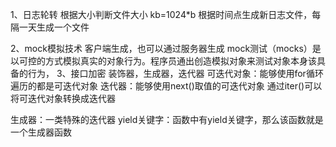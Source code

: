 1、日志轮转
根据大小判断文件大小
kb=1024*b
根据时间点生成新日志文件，每隔一天生成一个文件

2、mock模拟技术
客户端生成，也可以通过服务器生成
mock测试（mocks）是以可控的方式模拟真实的对象行为。程序员通出创造模拟对象来测试对象本身该具备的行为，
3、接口加密
装饰器，生成器，迭代器
可迭代对象：能够使用for循环遍历的都是可迭代对象
迭代器：能够使用next()取值的可迭代对象
通过iter()可以将可迭代对象转换成迭代器

生成器：一类特殊的迭代器
yield关键字：函数中有yield关键字，那么该函数就是一个生成器函数